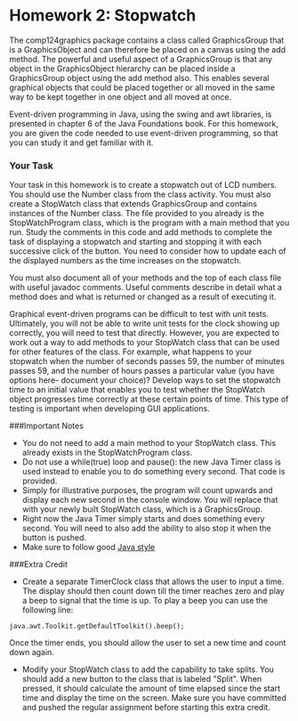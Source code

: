 # Homework 2: Stopwatch

The comp124graphics package contains a class called GraphicsGroup that is a GraphicsObject and can therefore be placed on a canvas using the add method. The powerful and useful aspect of a GraphicsGroup is that any object in the GraphicsObject hierarchy can be placed inside a GraphicsGroup object using the add method also. This enables several graphical objects that could be placed together or all moved in the same way to be kept together in one object and all moved at once.

Event-driven programming in Java, using the swing and awt libraries, is presented in chapter 6 of the Java Foundations book. For this homework, you are given the code needed to use event-driven programming, so that you can study it and get familiar with it.

### Your Task

Your task in this homework is to create a stopwatch out of LCD numbers. You should use the Number class from the class activity. You must also create a StopWatch class that extends GraphicsGroup and contains instances of the Number class. The file provided to you already is the StopWatchProgram class, which is the program with a main method that you run. Study the comments in this code and add methods to complete the task of displaying a stopwatch and starting and stopping it with each successive click of the button. You need to consider how to update each of the displayed numbers as the time increases on the stopwatch.

You must also document all of your methods and the top of each class file with useful javadoc comments. Useful comments describe in detail what a method does and what is returned or changed as a result of executing it.

Graphical event-driven programs can be difficult to test with unit tests. 
Ultimately, you will not be able to write unit tests for the clock showing up correctly, you will need to test that directly. 
However, you are expected to work out a way to add methods to your StopWatch class that can be used for other features of the class. 
For example, what happens to your stopwatch when the number of seconds passes 59, the number of minutes passes 59, and the number of hours passes a particular value (you have options here- document your choice)? 
Develop ways to set the stopwatch time to an initial value that enables you to test whether the StopWatch object progresses time correctly at these certain points of time. 
This type of testing is important when developing GUI applications.

###Important Notes

* You do not need to add a main method to your StopWatch class. This already exists in the StopWatchProgram class.
* Do not use a while(true) loop and pause(): the new Java Timer class is used instead to enable you to do something every second. That code is provided.
* Simply for illustrative purposes, the program will count upwards and display each new second in the console window. You will replace that with your newly built StopWatch class, which is a GraphicsGroup.
* Right now the Java Timer simply starts and does something every second. You will need to also add the ability to also stop it when the button is pushed.
* Make sure to follow good [Java style](https://docs.google.com/a/macalester.edu/document/d/1YpCzhKhYy5JUQ6oCGJZdf92a0jjpmjMxfKfhPkFl5As/edit?usp=sharing)

###Extra Credit

* Create a separate TimerClock class that allows the user to input a time. The display should then count down till the timer reaches zero and play a beep to signal that the time is up. To play a beep you can use the following line:
```
java.awt.Toolkit.getDefaultToolkit().beep();
```
Once the timer ends, you should allow the user to set a new time and count down again.
* Modify your StopWatch class to add the capability to take splits. You should add a new button to the class that is labeled "Split". When pressed, it should calculate the amount of time elapsed since the start time and display the time on the screen. Make sure you have committed and pushed the regular assignment before starting this extra credit.
